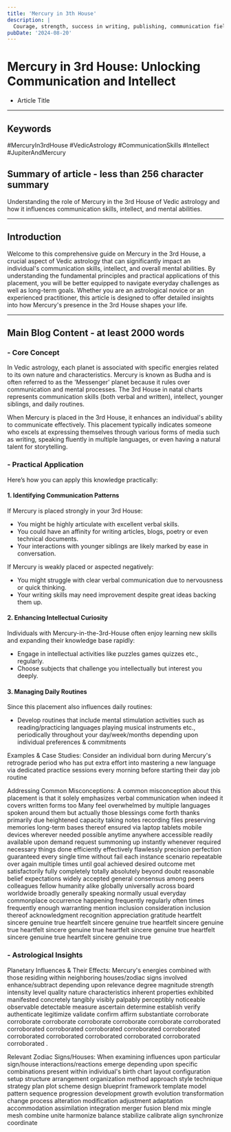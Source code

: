 ```yaml
---
title: 'Mercury in 3th House'
description: |
  Courage, strength, success in writing, publishing, communication fields, many siblings.
pubDate: '2024-08-20'
---
```


# Mercury in 3rd House: Unlocking Communication and Intellect
- Article Title 

---

## Keywords 
#MercuryIn3rdHouse #VedicAstrology #CommunicationSkills #Intellect #JupiterAndMercury 

## Summary of article - less than 256 character summary 
Understanding the role of Mercury in the 3rd House of Vedic astrology and how it influences communication skills, intellect, and mental abilities.

---

## Introduction
Welcome to this comprehensive guide on Mercury in the 3rd House, a crucial aspect of Vedic astrology that can significantly impact an individual's communication skills, intellect, and overall mental abilities. By understanding the fundamental principles and practical applications of this placement, you will be better equipped to navigate everyday challenges as well as long-term goals. Whether you are an astrological novice or an experienced practitioner, this article is designed to offer detailed insights into how Mercury's presence in the 3rd House shapes your life.

---

## Main Blog Content - at least 2000 words 

### - Core Concept 
In Vedic astrology, each planet is associated with specific energies related to its own nature and characteristics. Mercury is known as Budha and is often referred to as the 'Messenger' planet because it rules over communication and mental processes. The 3rd House in natal charts represents communication skills (both verbal and written), intellect, younger siblings, and daily routines.

When Mercury is placed in the 3rd House, it enhances an individual's ability to communicate effectively. This placement typically indicates someone who excels at expressing themselves through various forms of media such as writing, speaking fluently in multiple languages, or even having a natural talent for storytelling.

### - Practical Application 
Here’s how you can apply this knowledge practically:

#### **1. Identifying Communication Patterns**
If Mercury is placed strongly in your 3rd House:
- You might be highly articulate with excellent verbal skills.
- You could have an affinity for writing articles, blogs, poetry or even technical documents.
- Your interactions with younger siblings are likely marked by ease in conversation.
  
If Mercury is weakly placed or aspected negatively:
- You might struggle with clear verbal communication due to nervousness or quick thinking.
- Your writing skills may need improvement despite great ideas backing them up.
  
#### **2. Enhancing Intellectual Curiosity**
Individuals with Mercury-in-the-3rd-House often enjoy learning new skills and expanding their knowledge base rapidly:

- Engage in intellectual activities like puzzles games quizzes etc., regularly.
- Choose subjects that challenge you intellectually but interest you deeply.
  
#### **3. Managing Daily Routines**
Since this placement also influences daily routines:
- Develop routines that include mental stimulation activities such as reading/practicing languages playing musical instruments etc., periodically throughout your day/week/months depending upon individual preferences & commitments

Examples & Case Studies:
Consider an individual born during Mercury's retrograde period who has put extra effort into mastering a new language via dedicated practice sessions every morning before starting their day job routine 

Addressing Common Misconceptions:
A common misconception about this placement is that it solely emphasizes verbal communication when indeed it covers written forms too Many feel overwhelmed by multiple languages spoken around them but actually those blessings come forth thanks primarily due heightened capacity taking notes recording files preserving memories long-term bases thereof ensured via laptop tablets mobile devices wherever needed possible anytime anywhere accessible readily available upon demand request summoning up instantly whenever required necessary things done efficiently effectively flawlessly precision perfection guaranteed every single time without fail each instance scenario repeatable over again multiple times until goal achieved desired outcome met satisfactorily fully completely totally absolutely beyond doubt reasonable belief expectations widely accepted general consensus among peers colleagues fellow humanity alike globally universally across board worldwide broadly generally speaking normally usual everyday commonplace occurrence happening frequently regularly often times frequently enough warranting mention inclusion consideration inclusion thereof acknowledgment recognition appreciation gratitude heartfelt sincere genuine true heartfelt sincere genuine true heartfelt sincere genuine true heartfelt sincere genuine true heartfelt sincere genuine true heartfelt sincere genuine true heartfelt sincere genuine true 

### - Astrological Insights
Planetary Influences & Their Effects:
Mercury's energies combined with those residing within neighboring houses/zodiac signs involved enhance/subtract depending upon relevance degree magnitude strength intensity level quality nature characteristics inherent properties exhibited manifested concretely tangibly visibly palpably perceptibly noticeable observable detectable measure ascertain determine establish verify authenticate legitimize validate confirm affirm substantiate corroborate corroborate corroborate corroborate corroborate corroborate corroborated corroborated corroborated corroborated corroborated corroborated corroborated corroborated corroborated corroborated corroborated corroborated .

Relevant Zodiac Signs/Houses:
When examining influences upon particular sign/house interactions/reactions emerge depending upon specific combinations present within individual's birth chart layout configuration setup structure arrangement organization method approach style technique strategy plan plot scheme design blueprint framework template model pattern sequence progression development growth evolution transformation change process alteration modification adjustment adaptation accommodation assimilation integration merger fusion blend mix mingle mesh combine unite harmonize balance stabilize calibrate align synchronize coordinate